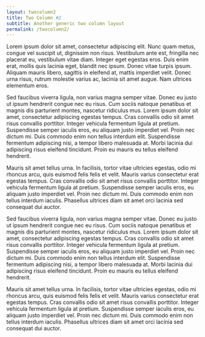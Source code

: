 ```yaml
---
layout: twocolumn2
title: Two Column #2
subtitle: Another generic two column layout
permalink: /twocolumn2/
---
```

Lorem ipsum dolor sit amet, consectetur adipiscing elit. Nunc quam metus, congue
vel suscipit ut, dignissim non risus. Vestibulum ante est, fringilla nec placerat
eu, vestibulum vitae diam. Integer eget egestas eros. Duis enim erat, mollis quis
lacinia eget, blandit nec ipsum. Donec vitae turpis ipsum. Aliquam mauris libero,
sagittis in eleifend at, mattis imperdiet velit. Donec urna risus, rutrum molestie
varius ac, lacinia sit amet augue. Nam ultrices elementum eros.

Sed faucibus viverra ligula, non varius magna semper vitae. Donec eu justo ut ipsum
hendrerit congue nec eu risus. Cum sociis natoque penatibus et magnis dis parturient
montes, nascetur ridiculus mus. Lorem ipsum dolor sit amet, consectetur adipiscing
egestas tempus. Cras convallis odio sit amet risus convallis porttitor. Integer
vehicula fermentum ligula at pretium. Suspendisse semper iaculis eros, eu aliquam
justo imperdiet vel. Proin nec dictum mi. Duis commodo enim non tellus interdum
elit. Suspendisse fermentum adipiscing nisi, a tempor libero malesuada at. Morbi
lacinia dui adipiscing risus eleifend tincidunt. Proin eu mauris eu tellus eleifend
hendrerit.

Mauris sit amet tellus urna. In facilisis, tortor vitae ultricies egestas, odio
mi rhoncus arcu, quis euismod felis felis et velit. Mauris varius consectetur erat
egestas tempus. Cras convallis odio sit amet risus convallis porttitor. Integer
vehicula fermentum ligula at pretium. Suspendisse semper iaculis eros, eu aliquam
justo imperdiet vel. Proin nec dictum mi. Duis commodo enim non tellus interdum
iaculis. Phasellus ultrices diam sit amet orci lacinia sed consequat dui auctor.

Sed faucibus viverra ligula, non varius magna semper vitae. Donec eu justo ut ipsum
hendrerit congue nec eu risus. Cum sociis natoque penatibus et magnis dis parturient
montes, nascetur ridiculus mus. Lorem ipsum dolor sit amet, consectetur adipiscing
egestas tempus. Cras convallis odio sit amet risus convallis porttitor. Integer
vehicula fermentum ligula at pretium. Suspendisse semper iaculis eros, eu aliquam
justo imperdiet vel. Proin nec dictum mi. Duis commodo enim non tellus interdum
elit. Suspendisse fermentum adipiscing nisi, a tempor libero malesuada at. Morbi
lacinia dui adipiscing risus eleifend tincidunt. Proin eu mauris eu tellus eleifend
hendrerit.

Mauris sit amet tellus urna. In facilisis, tortor vitae ultricies egestas, odio
mi rhoncus arcu, quis euismod felis felis et velit. Mauris varius consectetur erat
egestas tempus. Cras convallis odio sit amet risus convallis porttitor. Integer
vehicula fermentum ligula at pretium. Suspendisse semper iaculis eros, eu aliquam
justo imperdiet vel. Proin nec dictum mi. Duis commodo enim non tellus interdum
iaculis. Phasellus ultrices diam sit amet orci lacinia sed consequat dui auctor.
